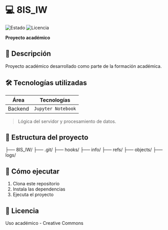 # 💻 8IS_IW  
![Estado](https://img.shields.io/badge/ESTADO-EN%20DESARROLLO-yellow) ![Licencia](https://img.shields.io/badge/LICENCIA-ACADÉMICO-blue)  

**Proyecto académico**  

## 📌 Descripción
Proyecto académico desarrollado como parte de la formación académica.

## 🛠 Tecnologías utilizadas
| Área       | Tecnologías |
|------------|-------------|
| Backend | `Jupyter Notebook`  
> Lógica del servidor y procesamiento de datos.


## 📂 Estructura del proyecto
├── 8IS_IW/
    ├── .git/
        ├── hooks/
        ├── info/
        ├── refs/
        ├── objects/
        ├── logs/


## 🚀 Cómo ejecutar
1. Clona este repositorio
2. Instala las dependencias
3. Ejecuta el proyecto

## 📄 Licencia
Uso académico - Creative Commons
